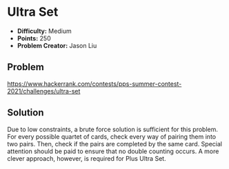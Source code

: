 # Ultra Set

* **Difficulty:** Medium
* **Points:** 250
* **Problem Creator:** Jason Liu

## Problem

https://www.hackerrank.com/contests/pps-summer-contest-2021/challenges/ultra-set

## Solution

Due to low constraints, a brute force solution is sufficient for this problem. For every possible quartet of cards, check every way of pairing them into two pairs. Then, check if the pairs are completed by the same card. Special attention should be paid to ensure that no double counting occurs. A more clever approach, however, is required for Plus Ultra Set.
